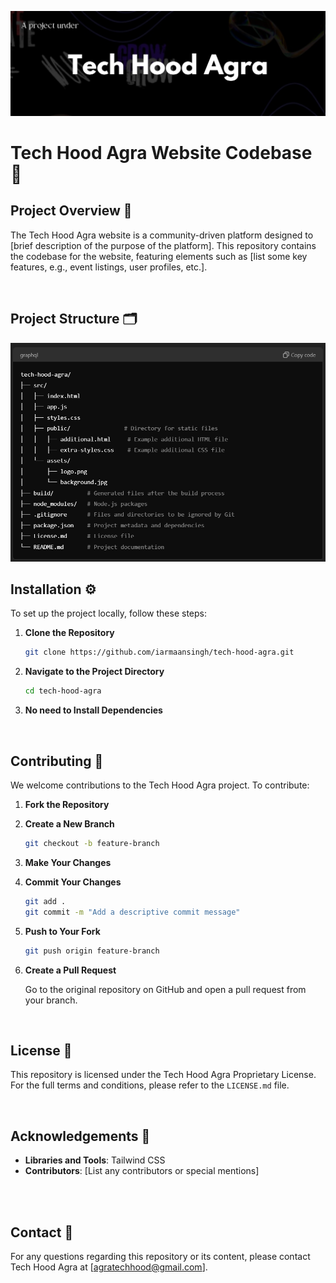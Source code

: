 ![Tech Hood Agra Banner](assets/images/banner.png)

# Tech Hood Agra Website Codebase 🚀

## Project Overview 🌟

The Tech Hood Agra website is a community-driven platform designed to [brief description of the purpose of the platform]. This repository contains the codebase for the website, featuring elements such as [list some key features, e.g., event listings, user profiles, etc.].

<br>

## Project Structure 🗂️

<img src="assets/images/project-struct.png" width="550" height="350" />

<br>

## Installation ⚙️

To set up the project locally, follow these steps:

1. **Clone the Repository**

    ```bash
    git clone https://github.com/iarmaansingh/tech-hood-agra.git
    ```

2. **Navigate to the Project Directory**

    ```bash
    cd tech-hood-agra
    ```

3. **No need to Install Dependencies**

<br>

## Contributing 🤝

We welcome contributions to the Tech Hood Agra project. To contribute:

1. **Fork the Repository**

2. **Create a New Branch**

    ```bash
    git checkout -b feature-branch
    ```

3. **Make Your Changes**

4. **Commit Your Changes**

    ```bash
    git add .
    git commit -m "Add a descriptive commit message"
    ```

5. **Push to Your Fork**

    ```bash
    git push origin feature-branch
    ```

6. **Create a Pull Request**

    Go to the original repository on GitHub and open a pull request from your branch.

<br>

## License 📜

This repository is licensed under the Tech Hood Agra Proprietary License. For the full terms and conditions, please refer to the `LICENSE.md` file.

<br>

## Acknowledgements 🙏

- **Libraries and Tools**: Tailwind CSS
- **Contributors**: [List any contributors or special mentions]

<br>

<br>

## Contact 📧

For any questions regarding this repository or its content, please contact Tech Hood Agra at [agratechhood@gmail.com].

<br>

